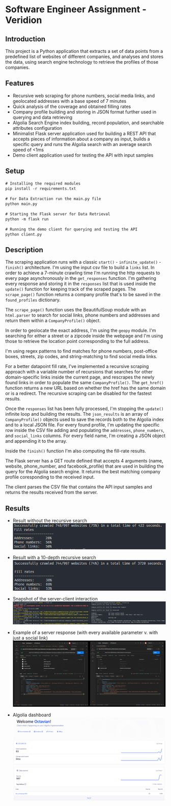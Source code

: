 # Software Engineer Assignment - Veridion

## Introduction

This project is a Python application that extracts a set of data points from a predefined list of websites of different companies, and analyses and stores the data, using search engine technology to retrieve the profiles of those companies.

## Features

- Recursive web scraping for phone numbers, social media links, and geolocated addresses with a base speed of 7 minutes
- Quick analysis of the coverage and obtained filling rates
- Company profile building and storing in JSON format further used in querying and data retrieving
- Algolia Search Engine index building, record population, and searchable attributes configuration
- Minimalist Flask server application used for building a REST API that accepts pieces of information about a company as input, builds a specific query and runs the Algolia search with an average search speed of <1ms
- Demo client application used for testing the API with input samples

## Setup

```shell
# Installing the required modules
pip install -r requirements.txt

# For Data Extraction run the main.py file
python main.py

# Starting the Flask server for Data Retrieval
python -m flask run

# Running the demo client for querying and testing the API
python client.py
```

## Description

The scraping application runs with a classic `start()` - `infinite_update()` - `finish()` architecture.
I'm using the input csv file to build a `links` list. In order to achieve a 7-minute crawling time I'm running the http requests to every page asynchronously in the `get_responses` function.
I'm gathering every response and storing it in the `responses` list that is used inside the `update()` function for keeping track of the scraped pages.
The `scrape_page()` function returns a company profile that's to be saved in the `found_profiles` dictionary.

The `scrape_page()` function uses the BeautifulSoup module with an `html.parser` to search for social links, phone numbers and addresses and return them within a `CompanyProfile()` object.

In order to geolocate the exact address, I'm using the `geopy` module. I'm searching for either a street or a zipcode inside the webpage and I'm using those to retrieve the location point corresponding to the full address.

I'm using regex patterns to find matches for phone numbers, post-office boxes, streets, zip codes, and string-matching to find social media links.

For a better datapoint fill rate, I've implemented a recursive scraping approach with a variable number of recursions that searches for other domain-specific links inside the current page, and rescrapes the newly found links in order to populate the same `CompanyProfile()`.
The `get_href()` function returns a new URL based on whether the href has the same domain or is a redirect.
The recursive scraping can be disabled for the fastest results.

Once the `responses` list has been fully processed, I'm stopping the `update()` infinite loop and building the results.
The `json_results` is an array of `CompanyProfile()` objects used to save the records both to the Algolia index and to a local JSON file.
For every found profile, I'm updating the specific row inside the CSV file adding and populating the `addresses`, `phone_numbers`, and `social_links` columns.
For every field name, I'm creating a JSON object and appending it to the array.

Inside the `finish()` function I'm also computing the fill-rate results.

The Flask server has a GET route defined that accepts 4 arguments (name, website, phone_number, and facebook_profile) that are used in building the query for the Algolia search engine.
It returns the best matching company profile coresponding to the received input.

The client parses the CSV file that contains the API input samples and returns the results received from the server.

## Results

- Result without the recursive search 
![Result without the recursive search](./results/results_1.png)

- Result with a 10-depth recursive search
![Result with the recursive search](./results/results_2.png)

- Snapshot of the server-client interaction
![Snapshot of the server-client interaction](./results/results_3.png)

- Example of a server response (with every available parameter v. with just a social link)
![Example of a server response](./results/results_4.png)

- Algolia dashboard
![Algolia dashboard](./results/results_5.png)
![Algolia dashboard](./results/results_6.png)